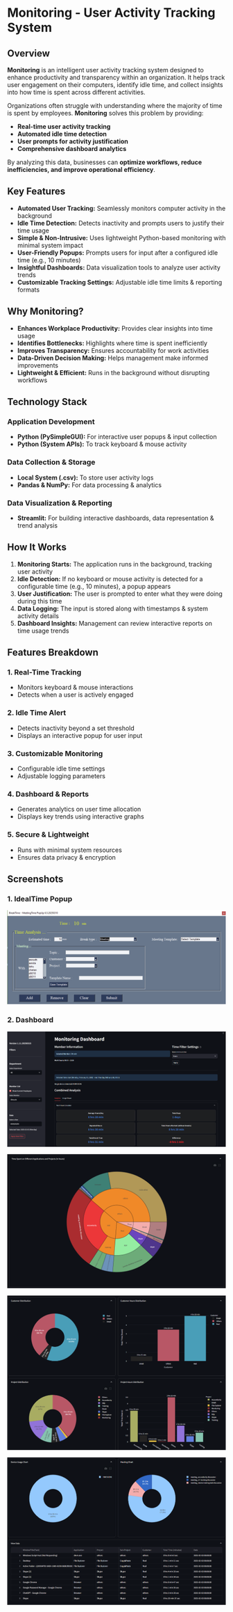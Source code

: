 # Monitoring - User Activity Tracking System

## Overview
**Monitoring** is an intelligent user activity tracking system designed to enhance productivity and transparency within an organization. It helps track user engagement on their computers, identify idle time, and collect insights into how time is spent across different activities.

Organizations often struggle with understanding where the majority of time is spent by employees. **Monitoring** solves this problem by providing:
- **Real-time user activity tracking**
- **Automated idle time detection**
- **User prompts for activity justification**
- **Comprehensive dashboard analytics**

By analyzing this data, businesses can **optimize workflows, reduce inefficiencies, and improve operational efficiency**.

## Key Features
- **Automated User Tracking:** Seamlessly monitors computer activity in the background
- **Idle Time Detection:** Detects inactivity and prompts users to justify their time usage
- **Simple & Non-Intrusive:** Uses lightweight Python-based monitoring with minimal system impact
- **User-Friendly Popups:** Prompts users for input after a configured idle time (e.g., 10 minutes)
- **Insightful Dashboards:** Data visualization tools to analyze user activity trends
- **Customizable Tracking Settings:** Adjustable idle time limits & reporting formats

## Why Monitoring?
- **Enhances Workplace Productivity:** Provides clear insights into time usage
- **Identifies Bottlenecks:** Highlights where time is spent inefficiently
- **Improves Transparency:** Ensures accountability for work activities
- **Data-Driven Decision Making:** Helps management make informed improvements
- **Lightweight & Efficient:** Runs in the background without disrupting workflows

## Technology Stack
### Application Development
- **Python (PySimpleGUI):** For interactive user popups & input collection
- **Python (System APIs):** To track keyboard & mouse activity

### Data Collection & Storage
- **Local System (.csv):** To store user activity logs
- **Pandas & NumPy:** For data processing & analytics

### Data Visualization & Reporting
- **Streamlit:** For building interactive dashboards, data representation & trend analysis

## How It Works
1. **Monitoring Starts:** The application runs in the background, tracking user activity
2. **Idle Detection:** If no keyboard or mouse activity is detected for a configurable time (e.g., 10 minutes), a popup appears
3. **User Justification:** The user is prompted to enter what they were doing during this time
4. **Data Logging:** The input is stored along with timestamps & system activity details
5. **Dashboard Insights:** Management can review interactive reports on time usage trends

## Features Breakdown
### 1. Real-Time Tracking
- Monitors keyboard & mouse interactions
- Detects when a user is actively engaged

### 2. Idle Time Alert
- Detects inactivity beyond a set threshold
- Displays an interactive popup for user input

### 3. Customizable Monitoring
- Configurable idle time settings
- Adjustable logging parameters

### 4. Dashboard & Reports
- Generates analytics on user time allocation
- Displays key trends using interactive graphs

### 5. Secure & Lightweight
- Runs with minimal system resources
- Ensures data privacy & encryption

## Screenshots
### 1. IdealTime Popup
![IdealTime Popup](resources\PopupWindow.png)

### 2. Dashboard
![Dashboard](resources\Dashboard1.png)

![Dashboard](resources\Dashboard2.png)

![Dashboard](resources\Dashboard3.png)

![Dashboard](resources\Dashboard4.png)

